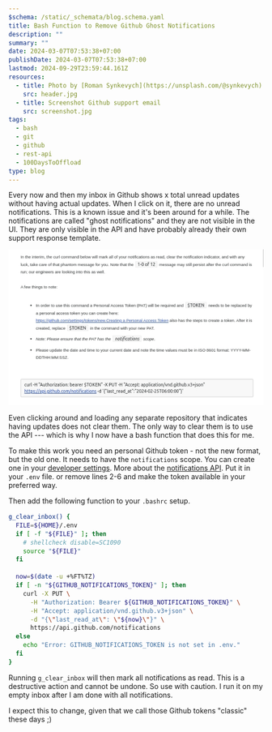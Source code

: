 ```yaml
---
$schema: /static/_schemata/blog.schema.yaml
title: Bash Function to Remove Github Ghost Notifications
description: ""
summary: ""
date: 2024-03-07T07:53:38+07:00
publishDate: 2024-03-07T07:53:38+07:00
lastmod: 2024-09-29T23:59:44.161Z
resources:
  - title: Photo by [Roman Synkevych](https://unsplash.com/@synkevych) via [Unsplash](https://unsplash.com/)
    src: header.jpg
  - title: Screenshot Github support email
    src: screenshot.jpg
tags:
  - bash
  - git
  - github
  - rest-api
  - 100DaysToOffload
type: blog
---
```


Every now and then my inbox in Github shows x total unread updates without having actual updates. When I click on it, there are no unread notifications. This is a known issue and it's been around for a while. The notifications are called "ghost notifications" and they are not visible in the UI. They are only visible in the API and have probably already their own support response template.

![Screenshot](screenshot.jpg)

Even clicking around and loading any separate repository that indicates having updates does not clear them. The only way to clear them is to use the API --- which is why I now have a bash function that does this for me.

To make this work you need an personal Github token - not the new format, but the old one. It needs to have the `notifications` scope. You can create one in your [developer settings](https://github.com/settings/tokens). More about the [notifications API](https://docs.github.com/en/rest/activity/notifications?apiVersion=2022-11-287). Put it in your `.env` file. or remove lines 2-6 and make the token available in your preferred way.

Then add the following function to your `.bashrc` setup.

```bash
g_clear_inbox() {
  FILE=${HOME}/.env
  if [ -f "${FILE}" ]; then
    # shellcheck disable=SC1090
    source "${FILE}"
  fi

  now=$(date -u +%FT%TZ)
  if [ -n "${GITHUB_NOTIFICATIONS_TOKEN}" ]; then
    curl -X PUT \
      -H "Authorization: Bearer ${GITHUB_NOTIFICATIONS_TOKEN}" \
      -H "Accept: application/vnd.github.v3+json" \
      -d "{\"last_read_at\": \"${now}\"}" \
      https://api.github.com/notifications
  else
    echo "Error: GITHUB_NOTIFICATIONS_TOKEN is not set in .env."
  fi
}
```

Running `g_clear_inbox` will then mark all notifications as read. This is a destructive action and cannot be undone. So use with caution. I run it on my empty inbox after I am done with all notifications.

I expect this to change, given that we call those Github tokens "classic" these days ;)
